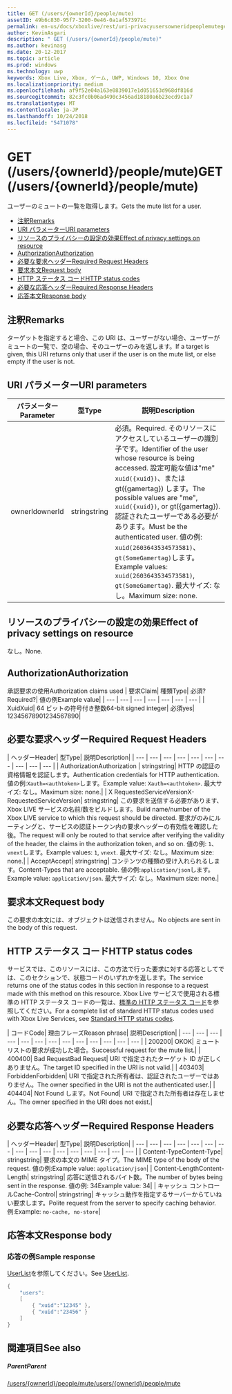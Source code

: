 ```yaml
---
title: GET (/users/{ownerId}/people/mute)
assetID: 49b6c830-95f7-3200-0e46-0a1af573971c
permalink: en-us/docs/xboxlive/rest/uri-privacyusersowneridpeoplemuteget.html
author: KevinAsgari
description: " GET (/users/{ownerId}/people/mute)"
ms.author: kevinasg
ms.date: 20-12-2017
ms.topic: article
ms.prod: windows
ms.technology: uwp
keywords: Xbox Live, Xbox, ゲーム, UWP, Windows 10, Xbox One
ms.localizationpriority: medium
ms.openlocfilehash: af9f52e04a163e0839017e1d051653d968df816d
ms.sourcegitcommit: 82c3fc0b06ad490c3456ad18180a6b23ecd9c1a7
ms.translationtype: MT
ms.contentlocale: ja-JP
ms.lasthandoff: 10/24/2018
ms.locfileid: "5471078"
---
```

# <a name="get-usersowneridpeoplemute"></a><span data-ttu-id="c1c13-104">GET (/users/{ownerId}/people/mute)</span><span class="sxs-lookup"><span data-stu-id="c1c13-104">GET (/users/{ownerId}/people/mute)</span></span>
<span data-ttu-id="c1c13-105">ユーザーのミュートの一覧を取得します。</span><span class="sxs-lookup"><span data-stu-id="c1c13-105">Gets the mute list for a user.</span></span>

  * [<span data-ttu-id="c1c13-106">注釈</span><span class="sxs-lookup"><span data-stu-id="c1c13-106">Remarks</span></span>](#ID4EQ)
  * [<span data-ttu-id="c1c13-107">URI パラメーター</span><span class="sxs-lookup"><span data-stu-id="c1c13-107">URI parameters</span></span>](#ID4EZ)
  * [<span data-ttu-id="c1c13-108">リソースのプライバシーの設定の効果</span><span class="sxs-lookup"><span data-stu-id="c1c13-108">Effect of privacy settings on resource</span></span>](#ID4EEB)
  * [<span data-ttu-id="c1c13-109">Authorization</span><span class="sxs-lookup"><span data-stu-id="c1c13-109">Authorization</span></span>](#ID4ENB)
  * [<span data-ttu-id="c1c13-110">必要な要求ヘッダー</span><span class="sxs-lookup"><span data-stu-id="c1c13-110">Required Request Headers</span></span>](#ID4ESC)
  * [<span data-ttu-id="c1c13-111">要求本文</span><span class="sxs-lookup"><span data-stu-id="c1c13-111">Request body</span></span>](#ID4EPE)
  * [<span data-ttu-id="c1c13-112">HTTP ステータス コード</span><span class="sxs-lookup"><span data-stu-id="c1c13-112">HTTP status codes</span></span>](#ID4E1E)
  * [<span data-ttu-id="c1c13-113">必要な応答ヘッダー</span><span class="sxs-lookup"><span data-stu-id="c1c13-113">Required Response Headers</span></span>](#ID4E3G)
  * [<span data-ttu-id="c1c13-114">応答本文</span><span class="sxs-lookup"><span data-stu-id="c1c13-114">Response body</span></span>](#ID4ETAAC)

<a id="ID4EQ"></a>


## <a name="remarks"></a><span data-ttu-id="c1c13-115">注釈</span><span class="sxs-lookup"><span data-stu-id="c1c13-115">Remarks</span></span>

<span data-ttu-id="c1c13-116">ターゲットを指定すると場合、この URI は、ユーザーがない場合、ユーザーがミュートの一覧で、空の場合、そのユーザーのみを返します。</span><span class="sxs-lookup"><span data-stu-id="c1c13-116">If a target is given, this URI returns only that user if the user is on the mute list, or else empty if the user is not.</span></span>

<a id="ID4EZ"></a>


## <a name="uri-parameters"></a><span data-ttu-id="c1c13-117">URI パラメーター</span><span class="sxs-lookup"><span data-stu-id="c1c13-117">URI parameters</span></span>

| <span data-ttu-id="c1c13-118">パラメーター</span><span class="sxs-lookup"><span data-stu-id="c1c13-118">Parameter</span></span>| <span data-ttu-id="c1c13-119">型</span><span class="sxs-lookup"><span data-stu-id="c1c13-119">Type</span></span>| <span data-ttu-id="c1c13-120">説明</span><span class="sxs-lookup"><span data-stu-id="c1c13-120">Description</span></span>|
| --- | --- | --- |
| <span data-ttu-id="c1c13-121">ownerId</span><span class="sxs-lookup"><span data-stu-id="c1c13-121">ownerId</span></span>| <span data-ttu-id="c1c13-122">string</span><span class="sxs-lookup"><span data-stu-id="c1c13-122">string</span></span>| <span data-ttu-id="c1c13-123">必須。</span><span class="sxs-lookup"><span data-stu-id="c1c13-123">Required.</span></span> <span data-ttu-id="c1c13-124">そのリソースにアクセスしているユーザーの識別子です。</span><span class="sxs-lookup"><span data-stu-id="c1c13-124">Identifier of the user whose resource is being accessed.</span></span> <span data-ttu-id="c1c13-125">設定可能な値は"me" <code>xuid({xuid})</code>、または gt({gamertag}) します。</span><span class="sxs-lookup"><span data-stu-id="c1c13-125">The possible values are "me", <code>xuid({xuid})</code>, or gt({gamertag}).</span></span> <span data-ttu-id="c1c13-126">認証されたユーザーである必要があります。</span><span class="sxs-lookup"><span data-stu-id="c1c13-126">Must be the authenticated user.</span></span> <span data-ttu-id="c1c13-127">値の例: <code>xuid(2603643534573581)</code>、<code>gt(SomeGamertag)</code>します。</span><span class="sxs-lookup"><span data-stu-id="c1c13-127">Example values: <code>xuid(2603643534573581)</code>, <code>gt(SomeGamertag)</code>.</span></span> <span data-ttu-id="c1c13-128">最大サイズ: なし。</span><span class="sxs-lookup"><span data-stu-id="c1c13-128">Maximum size: none.</span></span> |

<a id="ID4EEB"></a>


## <a name="effect-of-privacy-settings-on-resource"></a><span data-ttu-id="c1c13-129">リソースのプライバシーの設定の効果</span><span class="sxs-lookup"><span data-stu-id="c1c13-129">Effect of privacy settings on resource</span></span>

<span data-ttu-id="c1c13-130">なし。</span><span class="sxs-lookup"><span data-stu-id="c1c13-130">None.</span></span>

<a id="ID4ENB"></a>


## <a name="authorization"></a><span data-ttu-id="c1c13-131">Authorization</span><span class="sxs-lookup"><span data-stu-id="c1c13-131">Authorization</span></span>

<span data-ttu-id="c1c13-132">承認要求の使用</span><span class="sxs-lookup"><span data-stu-id="c1c13-132">Authorization claims used</span></span> | <span data-ttu-id="c1c13-133">要求</span><span class="sxs-lookup"><span data-stu-id="c1c13-133">Claim</span></span>| <span data-ttu-id="c1c13-134">種類</span><span class="sxs-lookup"><span data-stu-id="c1c13-134">Type</span></span>| <span data-ttu-id="c1c13-135">必須?</span><span class="sxs-lookup"><span data-stu-id="c1c13-135">Required?</span></span>| <span data-ttu-id="c1c13-136">値の例</span><span class="sxs-lookup"><span data-stu-id="c1c13-136">Example value</span></span>|
| --- | --- | --- | --- | --- | --- | --- |
| <span data-ttu-id="c1c13-137">Xuid</span><span class="sxs-lookup"><span data-stu-id="c1c13-137">Xuid</span></span>| <span data-ttu-id="c1c13-138">64 ビットの符号付き整数</span><span class="sxs-lookup"><span data-stu-id="c1c13-138">64-bit signed integer</span></span>| <span data-ttu-id="c1c13-139">必須</span><span class="sxs-lookup"><span data-stu-id="c1c13-139">yes</span></span>| <span data-ttu-id="c1c13-140">1234567890</span><span class="sxs-lookup"><span data-stu-id="c1c13-140">1234567890</span></span>|

<a id="ID4ESC"></a>


## <a name="required-request-headers"></a><span data-ttu-id="c1c13-141">必要な要求ヘッダー</span><span class="sxs-lookup"><span data-stu-id="c1c13-141">Required Request Headers</span></span>

| <span data-ttu-id="c1c13-142">ヘッダー</span><span class="sxs-lookup"><span data-stu-id="c1c13-142">Header</span></span>| <span data-ttu-id="c1c13-143">型</span><span class="sxs-lookup"><span data-stu-id="c1c13-143">Type</span></span>| <span data-ttu-id="c1c13-144">説明</span><span class="sxs-lookup"><span data-stu-id="c1c13-144">Description</span></span>|
| --- | --- | --- | --- | --- | --- | --- | --- | --- | --- |
| <span data-ttu-id="c1c13-145">Authorization</span><span class="sxs-lookup"><span data-stu-id="c1c13-145">Authorization</span></span> | <span data-ttu-id="c1c13-146">string</span><span class="sxs-lookup"><span data-stu-id="c1c13-146">string</span></span>| <span data-ttu-id="c1c13-147">HTTP の認証の資格情報を認証します。</span><span class="sxs-lookup"><span data-stu-id="c1c13-147">Authentication credentials for HTTP authentication.</span></span> <span data-ttu-id="c1c13-148">値の例:<code>Xauth=&lt;authtoken></code>します。</span><span class="sxs-lookup"><span data-stu-id="c1c13-148">Example value: <code>Xauth=&lt;authtoken></code>.</span></span> <span data-ttu-id="c1c13-149">最大サイズ: なし。</span><span class="sxs-lookup"><span data-stu-id="c1c13-149">Maximum size: none.</span></span>|
| <span data-ttu-id="c1c13-150">X RequestedServiceVersion</span><span class="sxs-lookup"><span data-stu-id="c1c13-150">X-RequestedServiceVersion</span></span>| <span data-ttu-id="c1c13-151">string</span><span class="sxs-lookup"><span data-stu-id="c1c13-151">string</span></span>| <span data-ttu-id="c1c13-152">この要求を送信する必要があります、Xbox LIVE サービスの名前/数をビルドします。</span><span class="sxs-lookup"><span data-stu-id="c1c13-152">Build name/number of the Xbox LIVE service to which this request should be directed.</span></span> <span data-ttu-id="c1c13-153">要求がのみにルーティングと、サービスの認証トークン内の要求ヘッダーの有効性を確認した後。</span><span class="sxs-lookup"><span data-stu-id="c1c13-153">The request will only be routed to that service after verifying the validity of the header, the claims in the authorization token, and so on.</span></span> <span data-ttu-id="c1c13-154">値の例: <code>1</code>、<code>vnext</code>します。</span><span class="sxs-lookup"><span data-stu-id="c1c13-154">Example values: <code>1</code>, <code>vnext</code>.</span></span> <span data-ttu-id="c1c13-155">最大サイズ: なし。</span><span class="sxs-lookup"><span data-stu-id="c1c13-155">Maximum size: none.</span></span>|
| <span data-ttu-id="c1c13-156">Accept</span><span class="sxs-lookup"><span data-stu-id="c1c13-156">Accept</span></span>| <span data-ttu-id="c1c13-157">string</span><span class="sxs-lookup"><span data-stu-id="c1c13-157">string</span></span>| <span data-ttu-id="c1c13-158">コンテンツの種類の受け入れられるします。</span><span class="sxs-lookup"><span data-stu-id="c1c13-158">Content-Types that are acceptable.</span></span> <span data-ttu-id="c1c13-159">値の例:<code>application/json</code>します。</span><span class="sxs-lookup"><span data-stu-id="c1c13-159">Example value: <code>application/json</code>.</span></span> <span data-ttu-id="c1c13-160">最大サイズ: なし。</span><span class="sxs-lookup"><span data-stu-id="c1c13-160">Maximum size: none.</span></span>|

<a id="ID4EPE"></a>


## <a name="request-body"></a><span data-ttu-id="c1c13-161">要求本文</span><span class="sxs-lookup"><span data-stu-id="c1c13-161">Request body</span></span>

<span data-ttu-id="c1c13-162">この要求の本文には、オブジェクトは送信されません。</span><span class="sxs-lookup"><span data-stu-id="c1c13-162">No objects are sent in the body of this request.</span></span>

<a id="ID4E1E"></a>


## <a name="http-status-codes"></a><span data-ttu-id="c1c13-163">HTTP ステータス コード</span><span class="sxs-lookup"><span data-stu-id="c1c13-163">HTTP status codes</span></span>

<span data-ttu-id="c1c13-164">サービスでは、このリソースには、この方法で行った要求に対する応答としてでは、このセクションで、状態コードのいずれかを返します。</span><span class="sxs-lookup"><span data-stu-id="c1c13-164">The service returns one of the status codes in this section in response to a request made with this method on this resource.</span></span> <span data-ttu-id="c1c13-165">Xbox Live サービスで使用される標準の HTTP ステータス コードの一覧は、[標準の HTTP ステータス コード](../../additional/httpstatuscodes.md)を参照してください。</span><span class="sxs-lookup"><span data-stu-id="c1c13-165">For a complete list of standard HTTP status codes used with Xbox Live Services, see [Standard HTTP status codes](../../additional/httpstatuscodes.md).</span></span>

| <span data-ttu-id="c1c13-166">コード</span><span class="sxs-lookup"><span data-stu-id="c1c13-166">Code</span></span>| <span data-ttu-id="c1c13-167">理由フレーズ</span><span class="sxs-lookup"><span data-stu-id="c1c13-167">Reason phrase</span></span>| <span data-ttu-id="c1c13-168">説明</span><span class="sxs-lookup"><span data-stu-id="c1c13-168">Description</span></span>|
| --- | --- | --- | --- | --- | --- | --- | --- | --- | --- | --- | --- | --- |
| <span data-ttu-id="c1c13-169">200</span><span class="sxs-lookup"><span data-stu-id="c1c13-169">200</span></span>| <span data-ttu-id="c1c13-170">OK</span><span class="sxs-lookup"><span data-stu-id="c1c13-170">OK</span></span>| <span data-ttu-id="c1c13-171">ミュート リストの要求が成功した場合。</span><span class="sxs-lookup"><span data-stu-id="c1c13-171">Successful request for the mute list.</span></span>|
| <span data-ttu-id="c1c13-172">400</span><span class="sxs-lookup"><span data-stu-id="c1c13-172">400</span></span>| <span data-ttu-id="c1c13-173">Bad Request</span><span class="sxs-lookup"><span data-stu-id="c1c13-173">Bad Request</span></span>| <span data-ttu-id="c1c13-174">URI で指定されたターゲット ID が正しくありません。</span><span class="sxs-lookup"><span data-stu-id="c1c13-174">The target ID specified in the URI is not valid.</span></span>|
| <span data-ttu-id="c1c13-175">403</span><span class="sxs-lookup"><span data-stu-id="c1c13-175">403</span></span>| <span data-ttu-id="c1c13-176">Forbidden</span><span class="sxs-lookup"><span data-stu-id="c1c13-176">Forbidden</span></span>| <span data-ttu-id="c1c13-177">URI で指定された所有者は、認証されたユーザーではありません。</span><span class="sxs-lookup"><span data-stu-id="c1c13-177">The owner specified in the URI is not the authenticated user.</span></span>|
| <span data-ttu-id="c1c13-178">404</span><span class="sxs-lookup"><span data-stu-id="c1c13-178">404</span></span>| <span data-ttu-id="c1c13-179">Not Found します。</span><span class="sxs-lookup"><span data-stu-id="c1c13-179">Not Found</span></span>| <span data-ttu-id="c1c13-180">URI で指定された所有者は存在しません。</span><span class="sxs-lookup"><span data-stu-id="c1c13-180">The owner specified in the URI does not exist.</span></span>|

<a id="ID4E3G"></a>


## <a name="required-response-headers"></a><span data-ttu-id="c1c13-181">必要な応答ヘッダー</span><span class="sxs-lookup"><span data-stu-id="c1c13-181">Required Response Headers</span></span>

| <span data-ttu-id="c1c13-182">ヘッダー</span><span class="sxs-lookup"><span data-stu-id="c1c13-182">Header</span></span>| <span data-ttu-id="c1c13-183">型</span><span class="sxs-lookup"><span data-stu-id="c1c13-183">Type</span></span>| <span data-ttu-id="c1c13-184">説明</span><span class="sxs-lookup"><span data-stu-id="c1c13-184">Description</span></span>|
| --- | --- | --- | --- | --- | --- | --- | --- | --- | --- | --- | --- | --- | --- | --- | --- |
| <span data-ttu-id="c1c13-185">Content-Type</span><span class="sxs-lookup"><span data-stu-id="c1c13-185">Content-Type</span></span>| <span data-ttu-id="c1c13-186">string</span><span class="sxs-lookup"><span data-stu-id="c1c13-186">string</span></span>| <span data-ttu-id="c1c13-187">要求の本文の MIME タイプ。</span><span class="sxs-lookup"><span data-stu-id="c1c13-187">The MIME type of the body of the request.</span></span> <span data-ttu-id="c1c13-188">値の例:</span><span class="sxs-lookup"><span data-stu-id="c1c13-188">Example value:</span></span> <code>application/json</code>|
| <span data-ttu-id="c1c13-189">Content-Length</span><span class="sxs-lookup"><span data-stu-id="c1c13-189">Content-Length</span></span>| <span data-ttu-id="c1c13-190">string</span><span class="sxs-lookup"><span data-stu-id="c1c13-190">string</span></span>| <span data-ttu-id="c1c13-191">応答に送信されるバイト数。</span><span class="sxs-lookup"><span data-stu-id="c1c13-191">The number of bytes being sent in the response.</span></span> <span data-ttu-id="c1c13-192">値の例: 34</span><span class="sxs-lookup"><span data-stu-id="c1c13-192">Example value: 34</span></span>|
| <span data-ttu-id="c1c13-193">キャッシュ コントロール</span><span class="sxs-lookup"><span data-stu-id="c1c13-193">Cache-Control</span></span>| <span data-ttu-id="c1c13-194">string</span><span class="sxs-lookup"><span data-stu-id="c1c13-194">string</span></span>| <span data-ttu-id="c1c13-195">キャッシュ動作を指定するサーバーからていねい要求します。</span><span class="sxs-lookup"><span data-stu-id="c1c13-195">Polite request from the server to specify caching behavior.</span></span> <span data-ttu-id="c1c13-196">例:</span><span class="sxs-lookup"><span data-stu-id="c1c13-196">Example:</span></span> <code>no-cache, no-store</code>|

<a id="ID4ETAAC"></a>


## <a name="response-body"></a><span data-ttu-id="c1c13-197">応答本文</span><span class="sxs-lookup"><span data-stu-id="c1c13-197">Response body</span></span>

<a id="ID4EZAAC"></a>


### <a name="sample-response"></a><span data-ttu-id="c1c13-198">応答の例</span><span class="sxs-lookup"><span data-stu-id="c1c13-198">Sample response</span></span>

<span data-ttu-id="c1c13-199">[UserList](../../json/json-userlist.md)を参照してください。</span><span class="sxs-lookup"><span data-stu-id="c1c13-199">See [UserList](../../json/json-userlist.md).</span></span>


```cpp
{
    "users":
    [
        { "xuid":"12345" },
        { "xuid":"23456" }
    ]
}

```


<a id="ID4EJBAC"></a>


## <a name="see-also"></a><span data-ttu-id="c1c13-200">関連項目</span><span class="sxs-lookup"><span data-stu-id="c1c13-200">See also</span></span>

<a id="ID4ELBAC"></a>


##### <a name="parent"></a><span data-ttu-id="c1c13-201">Parent</span><span class="sxs-lookup"><span data-stu-id="c1c13-201">Parent</span></span>

[<span data-ttu-id="c1c13-202">/users/{ownerId}/people/mute</span><span class="sxs-lookup"><span data-stu-id="c1c13-202">/users/{ownerId}/people/mute</span></span>](uri-privacyusersowneridpeoplemute.md)
